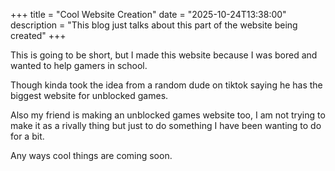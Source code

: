 +++
title = "Cool Website Creation"
date = "2025-10-24T13:38:00"
description = "This blog just talks about this part of the website being created"
+++

This is going to be short, but I made this website because I was bored and wanted to help gamers in school.

Though kinda took the idea from a random dude on tiktok saying he has the biggest website for unblocked games.

Also my friend is making an unblocked games website too, 
I am not trying to make it as a rivally thing but just to do something I have been wanting to do for a bit.

Any ways cool things are coming soon.